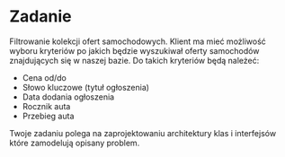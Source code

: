 # Zadanie

Filtrowanie kolekcji ofert samochodowych. Klient ma mieć możliwość wyboru kryteriów po jakich będzie 
wyszukiwał oferty samochodów znajdujących się w naszej bazie. Do takich kryteriów będą 
należeć:
* Cena od/do
* Słowo kluczowe (tytuł ogłoszenia)
* Data dodania ogłoszenia
* Rocznik auta 
* Przebieg auta

Twoje zadaniu polega na zaprojektowaniu architektury klas i interfejsów które zamodelują opisany 
problem.
